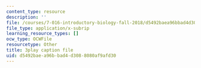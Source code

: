 ```yaml
---
content_type: resource
description: ''
file: /courses/7-016-introductory-biology-fall-2018/d5492baea96bbad4d3088080af9afd30_hDppkpYcBdg.srt
file_type: application/x-subrip
learning_resource_types: []
ocw_type: OCWFile
resourcetype: Other
title: 3play caption file
uid: d5492bae-a96b-bad4-d308-8080af9afd30
---
```

